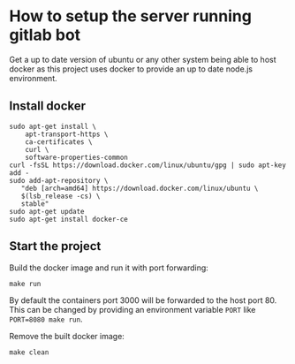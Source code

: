 How to setup the server running gitlab bot
==========================================

Get a up to date version of ubuntu or any other system being able to host docker as this project uses docker to provide an up to date node.js environment.

Install docker
--------------

```shell
sudo apt-get install \
    apt-transport-https \
    ca-certificates \
    curl \
    software-properties-common
curl -fsSL https://download.docker.com/linux/ubuntu/gpg | sudo apt-key add -
sudo add-apt-repository \
   "deb [arch=amd64] https://download.docker.com/linux/ubuntu \
   $(lsb_release -cs) \
   stable"
sudo apt-get update
sudo apt-get install docker-ce
```

Start the project
-----------------

Build the docker image and run it with port forwarding:
```shell
make run
```

By default the containers port 3000 will be forwarded to the host port 80. This can be changed by providing an environment variable `PORT` like `PORT=8080 make run`.

Remove the built docker image:
```shell
make clean
```

